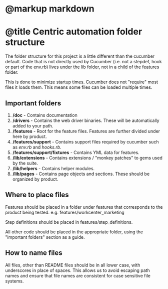 # @markup markdown
# @title Centric automation folder structure 

The folder structure for this project is a little different than the cucumber default. Code that is not directly used by Cucumber (i.e. not a stepdef, hook or part of the env.rb) lives under the lib folder, not in a child of the features folder.

This is done to minimize startup times.  Cucumber does not "require" most files it loads them.  This means some files can be loaded multiple times.

## Important folders

1. **/doc** - Contains documentation
2. **/drivers** - Contains the web driver binaries.  These will be automatically added to your path.
3. **/features** - Root for the feature files.  Features are further divided under here by product.
4. **/features/support** - Contains support files required by cucumber such as _env.rb_ and _hooks.rb_.
5. **/features/support/fixtures** - Contains YML data for features.
6. **/lib/extensions** - Contains extensions / "monkey patches" to gems used by the suite.
7. **/lib/helpers** - Contains helper modules. 
8. **/lib/pages** - Contains page objects and sections.  These should be organized by product.

## Where to place files

Features should be placed in a folder under features that corresponds to the product being tested. e.g. features/workcenter_marketing

Step definitions should be placed in features/step_definitions.

All other code should be placed in the appropriate folder, using the "important folders" section as a guide.

## How to name files

All files, other than README files should be in all lower case, with underscores in place of spaces. This allows us to avoid escaping path names and ensure that file names are consistent for case sensitive file systems.